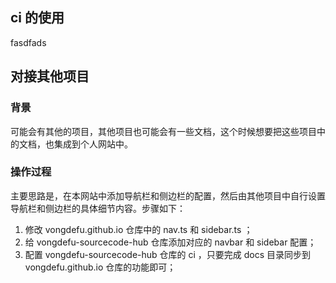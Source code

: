 ## ci 的使用

fasdfads

## 对接其他项目

### 背景

可能会有其他的项目，其他项目也可能会有一些文档，这个时候想要把这些项目中的文档，也集成到个人网站中。

### 操作过程

主要思路是，在本网站中添加导航栏和侧边栏的配置，然后由其他项目中自行设置导航栏和侧边栏的具体细节内容。步骤如下：

1. 修改 vongdefu.github.io 仓库中的 nav.ts 和 sidebar.ts ；
2. 给 vongdefu-sourcecode-hub 仓库添加对应的 navbar 和 sidebar 配置；
3. 配置 vongdefu-sourcecode-hub 仓库的 ci ，只要完成 docs 目录同步到 vongdefu.github.io 仓库的功能即可；
